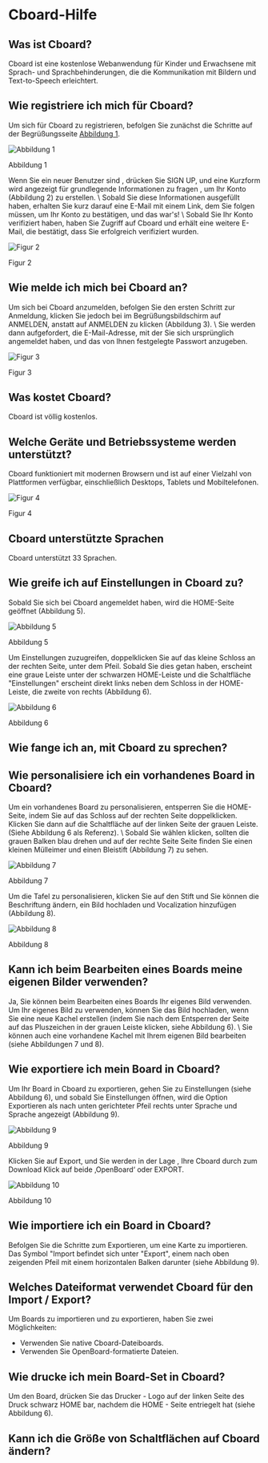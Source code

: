 # Cboard-Hilfe

## Was ist Cboard?

Cboard ist eine kostenlose Webanwendung für Kinder und Erwachsene mit Sprach- und Sprachbehinderungen, die die Kommunikation mit Bildern und Text-to-Speech erleichtert.

## Wie registriere ich mich für Cboard?

Um sich für Cboard zu registrieren, befolgen Sie zunächst die Schritte auf der Begrüßungsseite [Abbildung 1](#Figure1).

![Abbildung 1](/images/help/image11.png "Figure 1")

Abbildung 1

Wenn Sie ein neuer Benutzer sind , drücken Sie SIGN UP, und eine Kurzform wird angezeigt für grundlegende Informationen zu fragen , um Ihr Konto (Abbildung 2) zu erstellen. \ Sobald Sie diese Informationen ausgefüllt haben, erhalten Sie kurz darauf eine E-Mail mit einem Link, dem Sie folgen müssen, um Ihr Konto zu bestätigen, und das war's! \ Sobald Sie Ihr Konto verifiziert haben, haben Sie Zugriff auf Cboard und erhält eine weitere E-Mail, die bestätigt, dass Sie erfolgreich verifiziert wurden.

![Figur 2](/images/help/image2.png "Figure 2")

Figur 2

## Wie melde ich mich bei Cboard an?

Um sich bei Cboard anzumelden, befolgen Sie den ersten Schritt zur Anmeldung, klicken Sie jedoch bei im Begrüßungsbildschirm auf ANMELDEN, anstatt auf ANMELDEN zu klicken (Abbildung 3). \ Sie werden dann aufgefordert, die E-Mail-Adresse, mit der Sie sich ursprünglich angemeldet haben, und das von Ihnen festgelegte Passwort anzugeben.

![Figur 3](/images/help/image3.png "Figure 3")

Figur 3

## Was kostet Cboard?

Cboard ist völlig kostenlos.

## Welche Geräte und Betriebssysteme werden unterstützt?

Cboard funktioniert mit modernen Browsern und ist auf einer Vielzahl von Plattformen verfügbar, einschließlich Desktops, Tablets und Mobiltelefonen.

![Figur 4](/images/help/image4.png "Figure 4")

Figur 4

## Cboard unterstützte Sprachen

Cboard unterstützt 33 Sprachen.

## Wie greife ich auf Einstellungen in Cboard zu?

Sobald Sie sich bei Cboard angemeldet haben, wird die HOME-Seite geöffnet (Abbildung 5).

![Abbildung 5](/images/help/image15.png "Figure 5")

Abbildung 5

Um Einstellungen zuzugreifen, doppelklicken Sie auf das kleine Schloss an der rechten Seite, unter dem Pfeil. Sobald Sie dies getan haben, erscheint eine graue Leiste unter der schwarzen HOME-Leiste und die Schaltfläche "Einstellungen" erscheint direkt links neben dem Schloss in der HOME-Leiste, die zweite von rechts (Abbildung 6).

![Abbildung 6](/images/help/image16.png "Figure 6")

Abbildung 6

## Wie fange ich an, mit Cboard zu sprechen?

## Wie personalisiere ich ein vorhandenes Board in Cboard?

Um ein vorhandenes Board zu personalisieren, entsperren Sie die HOME-Seite, indem Sie auf das Schloss auf der rechten Seite doppelklicken. Klicken Sie dann auf die Schaltfläche auf der linken Seite der grauen Leiste. (Siehe Abbildung 6 als Referenz). \ Sobald Sie wählen klicken, sollten die grauen Balken blau drehen und auf der rechte Seite Seite finden Sie einen kleinen Mülleimer und einen Bleistift (Abbildung 7) zu sehen.

![Abbildung 7](/images/help/image7.png "Figure 7")

Abbildung 7

Um die Tafel zu personalisieren, klicken Sie auf den Stift und Sie können die Beschriftung ändern, ein Bild hochladen und Vocalization hinzufügen (Abbildung 8).

![Abbildung 8](/images/help/image18.png "Figure 8")

Abbildung 8

## Kann ich beim Bearbeiten eines Boards meine eigenen Bilder verwenden?

Ja, Sie können beim Bearbeiten eines Boards Ihr eigenes Bild verwenden. Um Ihr eigenes Bild zu verwenden, können Sie das Bild hochladen, wenn Sie eine neue Kachel erstellen (indem Sie nach dem Entsperren der Seite auf das Pluszeichen in der grauen Leiste klicken, siehe Abbildung 6). \ Sie können auch eine vorhandene Kachel mit Ihrem eigenen Bild bearbeiten (siehe Abbildungen 7 und 8).

## Wie exportiere ich mein Board in Cboard?

Um Ihr Board in Cboard zu exportieren, gehen Sie zu Einstellungen (siehe Abbildung 6), und sobald Sie Einstellungen öffnen, wird die Option Exportieren als nach unten gerichteter Pfeil rechts unter Sprache und Sprache angezeigt (Abbildung 9).

![Abbildung 9](/images/help/image19.png "Figure 9")

Abbildung 9

Klicken Sie auf Export, und Sie werden in der Lage , Ihre Cboard durch zum Download Klick auf beide ‚OpenBoard‘ oder EXPORT.

![Abbildung 10](/images/help/image10.png "Figure 10")

Abbildung 10

## Wie importiere ich ein Board in Cboard?

Befolgen Sie die Schritte zum Exportieren, um eine Karte zu importieren. Das Symbol "Import befindet sich unter "Export", einem nach oben zeigenden Pfeil mit einem horizontalen Balken darunter (siehe Abbildung 9).

## Welches Dateiformat verwendet Cboard für den Import / Export?

Um Boards zu importieren und zu exportieren, haben Sie zwei Möglichkeiten:

- Verwenden Sie native Cboard-Dateiboards.
- Verwenden Sie OpenBoard-formatierte Dateien.

## Wie drucke ich mein Board-Set in Cboard?

Um den Board, drücken Sie das Drucker - Logo auf der linken Seite des Druck schwarz HOME bar, nachdem die HOME - Seite entriegelt hat (siehe Abbildung 6).

## Kann ich die Größe von Schaltflächen auf Cboard ändern?